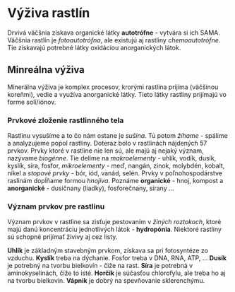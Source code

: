 # Výživa rastlín
Drvivá väčšnia získava organické látky **autotrófne** - vytvára si ich SAMA.
Väčšnia rastlín je *fotoautotrófna*, ale existujú aj rastliny *chemoautotrófne*.
Tie získavajú potrebné látky oxidáciou anorganických látok.

## Minreálna výživa
Minerálna výživa je komplex procesov, krorými rastlina prijíma (väčšinou
koreňmi), vedie a využíva anorganické látky. Tieto látky rastliny prijímajú
vo forme solí/iónov.

### Prvkové zloženie rastlinného tela
Rastlinu vysušíme a to čo nám ostane je *sušina*. Tú potom *žíhame* - spálime
a analyzujeme popol rastliny. Doteraz bolo v rastlinách nájdených 57 prvkov.
Prvky ktoré v rastline nie len sú, ale majú aj nejaký význam, nazývame
*biogénne*. Tie delíme na *makroelementy* - uhlík, vodík, dusík, kyslík, síra,
fosfor, *mikroelementy* - meď, nangán, zinok, molybdén, kobalt, nikel a
*stopové prvky* - bór, iód, vanád, selén. Prvky v poľnohospodárstve raslinám
dopĺňame formou *hnojiva*. Poznáme **organické** - hnoj, kompost a
**anorganické** - dusičnany (liadky), fosforečnany, sírany ...

### Význam prvkov pre rastlinu
Význam prvkov v rastline sa zisťuje pestovaním v *žiných roztokoch*, ktoré majú
danú koncentráciu jednotlivých látok - **hydropónia**. Niektoré rastliny sú
schopné prijímať živivy aj cez listy.

**Uhlík** je základným stavebným prvkom, získava sa pri fotosyntéze zo vzduchu.
**Kyslík** treba na dýchanie. Fosfor treba v DNA, RNA, ATP, ... **Dusík** je potrebný
na tvorbu bielkovín - čiže na rast. **Síra** je potrebná v aminokyselinách, čiže
to isté. **Horčík** je súčasťou chlorofylu, ale treba ho aj na tvorbu bielkovín.
**Vápnik** je dobrý na spevňovanie sklerenchýmu.
